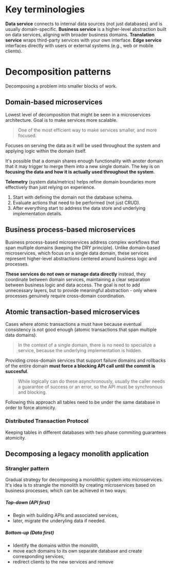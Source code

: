 # Key terminologies
**Data service** connects to internal data sources (not just databases) and is usually domain-specific.
**Business service** is a higher-level abstraction built on data services, aligning with broader business domains.
**Translation service** wraps third-party services with your own interface.
**Edge service** interfaces directly with users or external systems (e.g., web or mobile clients).
# Decomposition patterns
Decomposing a problem into smaller blocks of work.
## Domain-based microservices
Lowest level of decomposition that might be seen in a microservices architecture. Goal is to make services more scalable.
> One of the most efficient way to make services smaller, and more focused.

Focuses on serving the data as it will be used throughout the system and applying logic within the domain itself.

It's possible that a domain shares enough functionality with anoter domain that it may trigger to merge them into a new single domain. The key is on **focusing the data and how it is actually used throughout the system**.

**Telemetry** (system data/metrics) helps refine domain boundaries more effectively than just relying on experience.

1. Start with defining the domain not the database schema.
2. Evaluate actions that need to be performed (not just CRUD).
3. After everything start to address the data store and underlying implementation details.
## Business process-based microservices
Business process-based microservices address complex workflows that span multiple domains (keeping the DRY principle). Unlike domain-based microservices, which focus on a single data domain, these services represent higher-level abstractions centered around business logic and processes.

**These services do not own or manage data directly** instead, they coordinate between domain services, maintaining a clear separation between business logic and data access. The goal is not to add unnecessary layers, but to provide meaningful abstraction - only where processes genuinely require cross-domain coordination.
## Atomic transaction-based microservices
Cases where atomic transactions a must have because eventual consistency is not good enough (atomic transactions that span multiple data domains).
> In the context of a single domain, there is no need to specialize a service, because the underlying implementation is hidden.

Providing cross-domain services that support failure domains and rollbacks of the entire domain **must force a blocking API call until the commit is succesful**.
> While logically can do these asynchronously, usually the caller needs a guarantee of success or an error, so the API must be synchronous and blocking.

Following this approach all tables need to be under the same database in order to force atomicity.
###  Distributed Transaction Protocol
Keeping tables in different databases with two phase commiting guarantees atomicity. 
## Decomposing a legacy monolith application
### Strangler pattern
Gradual strategy for decomposing a monolithic system into microservices. It's idea is to strangle the monolith by creating microservices based on business processes, which can be achieved in two ways:
##### Top-down (API first)
- Begin with building APIs and associated services,
- later, migrate the underyling data if needed.
##### Bottom-up (Data first)
- Identify the domains within the monolith,
- move each domains to its own separate database and create corresponding services,
- redirect clients to the new services and remove 
<!--stackedit_data:
eyJoaXN0b3J5IjpbLTI3MzEyOTcwMywzNDQ2NjQ0MjIsMjA0OT
c0MjY3MSwtMTM5ODM2NTg3MiwtMTgwNjA1NTk5MSwtMzk5ODA4
NTExLC01NTg0NjYwNjMsMTk3Njk4NzQwNiwxNTQzMDg3ODQ5XX
0=
-->
